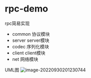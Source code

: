 # rpc-demo
rpc简易实现
- common 协议模块
- server server模块
- codec 序列化模块
- client client模块
- net 网络模块

UML图
![image-20220930201230744](https://user-images.githubusercontent.com/66815995/195485203-2ab1523f-d0d4-4733-86e1-e42615a7d77b.png)

